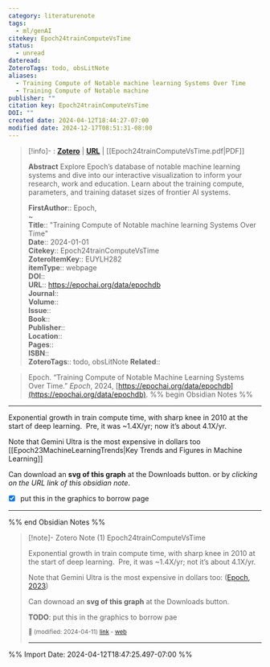 ```yaml
---
category: literaturenote
tags:
  - ml/genAI
citekey: Epoch24trainComputeVsTime
status:
  - unread
dateread: 
ZoteroTags: todo, obsLitNote
aliases:
  - Training Compute of Notable machine learning Systems Over Time
  - Training Compute of Notable machine
publisher: ""
citation key: Epoch24trainComputeVsTime
DOI: ""
created date: 2024-04-12T18:44:27-07:00
modified date: 2024-12-17T08:51:31-08:00
---
```


> [!info]- : [**Zotero**](zotero://select/library/items/EUYLH282)   | [**URL**](https://epochai.org/data/epochdb) | [[Epoch24trainComputeVsTime.pdf|PDF]]
>
> 
> **Abstract**
> Explore Epoch’s database of notable machine learning systems and dive into our interactive visualization to inform your research, work and education. Learn about the training compute, parameters, and training dataset sizes of frontier AI systems.
> 
> 
> **FirstAuthor**:: Epoch,   
~    
> **Title**:: "Training Compute of Notable machine learning Systems Over Time"  
> **Date**:: 2024-01-01  
> **Citekey**:: Epoch24trainComputeVsTime  
> **ZoteroItemKey**:: EUYLH282  
> **itemType**:: webpage  
> **DOI**::   
> **URL**:: https://epochai.org/data/epochdb  
> **Journal**::   
> **Volume**::   
> **Issue**::   
> **Book**::   
> **Publisher**::   
> **Location**::    
> **Pages**::   
> **ISBN**::   
> **ZoteroTags**:: todo, obsLitNote
>**Related**:: 

> Epoch. “Training Compute of Notable Machine Learning Systems Over Time.” _Epoch_, 2024, [https://epochai.org/data/epochdb](https://epochai.org/data/epochdb).
%% begin Obsidian Notes %%
___

Exponential growth in train compute time, with sharp knee in 2010 at the start of deep learning.  Pre, it was ~1.4X/yr; now it’s about 4.1X/yr.

Note that Gemini Ultra is the most expensive in dollars too [[Epoch23MachineLearningTrends|Key Trends and Figures in Machine Learning]]

Can download an **svg of this graph** at the Downloads button. or by *clicking on the URL link of this obsidian note*.

- [x] put this in the graphics to borrow page
___
%% end Obsidian Notes %%

> [!note]- Zotero Note (1)
> Epoch24trainComputeVsTime
> 
> Exponential growth in train compute time, with sharp knee in 2010 at the start of deep learning.  Pre, it was ~1.4X/yr; not it’s about 4.1X/yr.
> 
> Note that Gemini Ultra is the most expensive in dollars too: ([Epoch, 2023](zotero://select/library/items/N5N44KSZ))
> 
> Can downoad an **svg of this graph** at the Downloads button.
> 
> **TODO**: put this in the graphics to borrow pae
> 
> <small>📝️ (modified: 2024-04-11) [link](zotero://select/library/items/GGEN2WPK) - [web](http://zotero.org/users/60638/items/GGEN2WPK)</small>
>  
> ---




%% Import Date: 2024-04-12T18:47:25.497-07:00 %%
